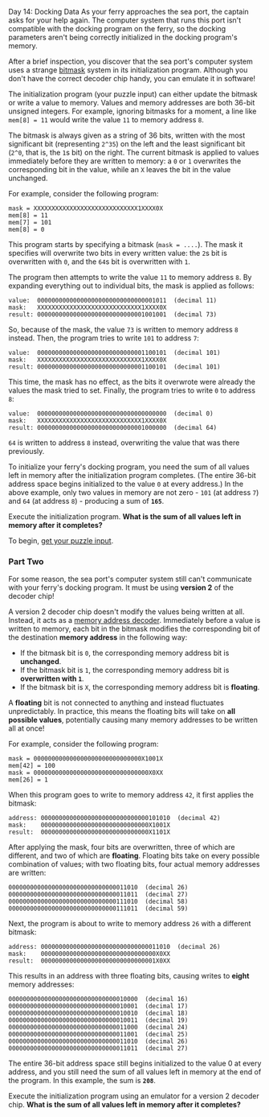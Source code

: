 Day 14: Docking Data
As your ferry approaches the sea port, the captain asks for your help again.
The computer system that runs this port isn't compatible with the docking program on the ferry,
so the docking parameters aren't being correctly initialized in the docking program's memory.

After a brief inspection,
you discover that the sea port's computer system uses a strange [bitmask][1] system in its initialization program.
Although you don't have the correct decoder chip handy, you can emulate it in software!

The initialization program (your puzzle input) can either update the bitmask or write a value to memory.
Values and memory addresses are both 36-bit unsigned integers.
For example, ignoring bitmasks for a moment, a line like `mem[8] = 11` would write the value `11` to memory address `8`.

The bitmask is always given as a string of 36 bits,
written with the most significant bit (representing `2^35`) on the left
and the least significant bit (`2^0`, that is, the `1`s bit) on the right.
The current bitmask is applied to values immediately before they are written to memory:
a `0` or `1` overwrites the corresponding bit in the value, while an `X` leaves the bit in the value unchanged.

For example, consider the following program:
```
mask = XXXXXXXXXXXXXXXXXXXXXXXXXXXXX1XXXX0X
mem[8] = 11
mem[7] = 101
mem[8] = 0
```
This program starts by specifying a bitmask (`mask = ....`).
The mask it specifies will overwrite two bits in every written value:
the `2`s bit is overwritten with `0`, and the `64`s bit is overwritten with `1`.

The program then attempts to write the value `11` to memory address `8`.
By expanding everything out to individual bits, the mask is applied as follows:
```
value:  000000000000000000000000000000001011  (decimal 11)
mask:   XXXXXXXXXXXXXXXXXXXXXXXXXXXXX1XXXX0X
result: 000000000000000000000000000001001001  (decimal 73)
```

So, because of the mask, the value `73` is written to memory address `8` instead.
Then, the program tries to write `101` to address `7`:
```
value:  000000000000000000000000000001100101  (decimal 101)
mask:   XXXXXXXXXXXXXXXXXXXXXXXXXXXXX1XXXX0X
result: 000000000000000000000000000001100101  (decimal 101)
```

This time, the mask has no effect, as the bits it overwrote were already the values the mask tried to set.
Finally, the program tries to write `0` to address `8`:
```
value:  000000000000000000000000000000000000  (decimal 0)
mask:   XXXXXXXXXXXXXXXXXXXXXXXXXXXXX1XXXX0X
result: 000000000000000000000000000001000000  (decimal 64)
```
`64` is written to address `8` instead, overwriting the value that was there previously.

To initialize your ferry's docking program,
you need the sum of all values left in memory after the initialization program completes.
(The entire 36-bit address space begins initialized to the value `0` at every address.)
In the above example, only two values in memory are not zero -
`101` (at address `7`) and `64` (at address `8`) - producing a sum of **`165`**.

Execute the initialization program.
**What is the sum of all values left in memory after it completes?**

To begin, [get your puzzle input][2].


### Part Two
For some reason, the sea port's computer system still can't communicate with your ferry's docking program.
It must be using **version 2** of the decoder chip!

A version 2 decoder chip doesn't modify the values being written at all.
Instead, it acts as a [memory address decoder][3].
Immediately before a value is written to memory,
each bit in the bitmask modifies the corresponding bit of the destination **memory address** in the following way:
* If the bitmask bit is `0`, the corresponding memory address bit is **unchanged**.
* If the bitmask bit is `1`, the corresponding memory address bit is **overwritten with `1`**.
* If the bitmask bit is `X`, the corresponding memory address bit is **floating**.

A **floating** bit is not connected to anything and instead fluctuates unpredictably.
In practice, this means the floating bits will take on **all possible values**,
potentially causing many memory addresses to be written all at once!

For example, consider the following program:
```
mask = 000000000000000000000000000000X1001X
mem[42] = 100
mask = 00000000000000000000000000000000X0XX
mem[26] = 1
```

When this program goes to write to memory address `42`, it first applies the bitmask:
```
address: 000000000000000000000000000000101010  (decimal 42)
mask:    000000000000000000000000000000X1001X
result:  000000000000000000000000000000X1101X
```

After applying the mask, four bits are overwritten, three of which are different, and two of which are **floating**.
Floating bits take on every possible combination of values;
with two floating bits, four actual memory addresses are written:
```
000000000000000000000000000000011010  (decimal 26)
000000000000000000000000000000011011  (decimal 27)
000000000000000000000000000000111010  (decimal 58)
000000000000000000000000000000111011  (decimal 59)
```

Next, the program is about to write to memory address `26` with a different bitmask:
```
address: 000000000000000000000000000000011010  (decimal 26)
mask:    00000000000000000000000000000000X0XX
result:  00000000000000000000000000000001X0XX
```

This results in an address with three floating bits, causing writes to **eight** memory addresses:
```
000000000000000000000000000000010000  (decimal 16)
000000000000000000000000000000010001  (decimal 17)
000000000000000000000000000000010010  (decimal 18)
000000000000000000000000000000010011  (decimal 19)
000000000000000000000000000000011000  (decimal 24)
000000000000000000000000000000011001  (decimal 25)
000000000000000000000000000000011010  (decimal 26)
000000000000000000000000000000011011  (decimal 27)
```

The entire 36-bit address space still begins initialized to the value 0 at every address,
and you still need the sum of all values left in memory at the end of the program.
In this example, the sum is **`208`**.

Execute the initialization program using an emulator for a version 2 decoder chip.
**What is the sum of all values left in memory after it completes?**


[1]: https://en.wikipedia.org/wiki/Mask_(computing) "Mask (computing)"
[2]: https://adventofcode.com/2020/day/14/input
[3]: https://www.youtube.com/watch?v=PvfhANgLrm4 "Mirroring & Open Bus - Super Nintendo Entertainment System Features Pt. 09b"